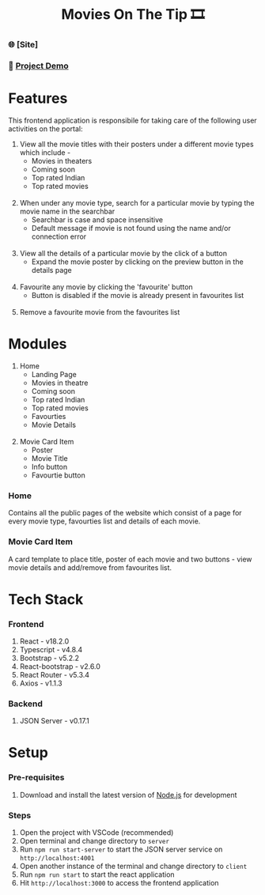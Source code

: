 <h1 align="center">Movies On The Tip 🎞️</h1>

### 🌐 [Site]
### 🔴 [Project Demo](https://www.youtube.com/watch?v=TkSwuNl_HEA&ab_channel=SubhamDas)

# Features
This frontend application is responsibile for taking care of the following user activities on the portal:
1. View all the movie titles with their posters under a different movie types which include -
    - Movies in theaters
    - Coming soon
    - Top rated Indian
    - Top rated movies
<br><br>
1. When under any movie type, search for a particular movie by typing the movie name in the searchbar
    - Searchbar is case and space insensitive
    - Default message if movie is not found using the name and/or connection error
<br><br>
1. View all the details of a particular movie by the click of a button
    - Expand the movie poster by clicking on the preview button in the details page
<br><br>
1. Favourite any movie by clicking the 'favourite' button
    - Button is disabled if the movie is already present in favourites list
<br><br>
1. Remove a favourite movie from the favourites list

# Modules
1. Home
    - Landing Page
    - Movies in theatre
    - Coming soon
    - Top rated Indian
    - Top rated movies
    - Favourties
    - Movie Details
<br><br>
1. Movie Card Item
    - Poster
    - Movie Title
    - Info button
    - Favourtie button

### Home
Contains all the public pages of the website which consist of a page for every movie type, favourties list and details of each movie.

### Movie Card Item
A card template to place title, poster of each movie and two buttons - view movie details and add/remove from favourites list.

# Tech Stack
### Frontend
1. React - v18.2.0
1. Typescript - v4.8.4
1. Bootstrap - v5.2.2
1. React-bootstrap - v2.6.0
1. React Router - v5.3.4
1. Axios - v1.1.3

### Backend
1. JSON Server - v0.17.1

# Setup
### Pre-requisites
1. Download and install the latest version of [Node.js](https://nodejs.org/en/download/current) for development

### Steps
1. Open the project with VSCode (recommended)
1. Open terminal and change directory to `server`
1. Run `npm run start-server` to start the JSON server service on `http://localhost:4001`
1. Open another instance of the terminal and change directory to `client`
1. Run `npm run start` to start the react application
1. Hit `http://localhost:3000` to access the frontend application
